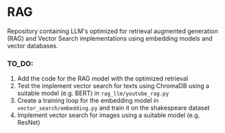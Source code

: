# RAG
Repository containing LLM's optimized for retrieval augmented generation (RAG) and Vector Search implementations using embedding models and vector databases.

### TO_DO:
1. Add the code for the RAG model with the optimized retrieval
2. Test the implement vector search for texts using ChromaDB using a suitable model (e.g. BERT) in `rag_llm/youtube_rag.py`
3. Create a training loop for the embedding model in `vector_search/embedding.py` and train it on the shakespeare dataset
4. Implement vector search for images using a suitable model (e.g. ResNet)